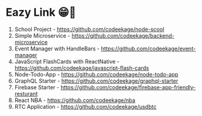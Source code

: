 # Eazy Link 😁🚀

1. School Project - https://github.com/codeekage/node-scool
2. Simple Microservice - https://github.com/codeekage/backend-microservice
3. Event Manager with HandleBars - https://github.com/codeekage/event-manager
4. JavaScript FlashCards with ReactNative - https://github.com/codeekage/javascript-flash-cards
5. Node-Todo-App - https://github.com/codeekage/node-todo-app
6. GraphQL Starter - https://github.com/codeekage/graphql-starter
7. Firebase Starter - https://github.com/codeekage/firebase-app-friendly-resturant
8. React NBA - https://github.com/codeekage/nba
9. RTC Application - https://github.com/codeekage/usdbtc
